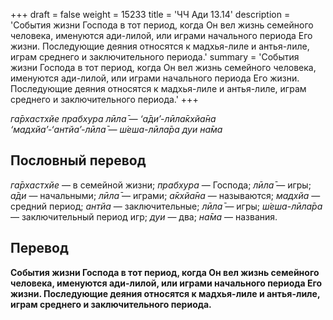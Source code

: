 +++
draft = false
weight = 15233
title = 'ЧЧ Ади 13.14'
description = 'События жизни Господа в тот период, когда Он вел жизнь семейного человека, именуются ади-лилой, или играми начального периода Его жизни. Последующие деяния относятся к мадхья-лиле и антья-лиле, играм среднего и заключительного периода.'
summary = 'События жизни Господа в тот период, когда Он вел жизнь семейного человека, именуются ади-лилой, или играми начального периода Его жизни. Последующие деяния относятся к мадхья-лиле и антья-лиле, играм среднего и заключительного периода.'
+++

_га̄рхастхйе прабхура лӣла̄ — ‘а̄ди’-лӣла̄кхйа̄на  
‘мадхйа’-‘антйа’-лӣла̄ — ш́еша-лӣла̄ра дуи на̄ма_

## Пословный перевод

_га̄рхастхйе_ — в семейной жизни; _прабхура_ — Господа; _лӣла̄_ — игры; _а̄ди_ — начальными; _лӣла̄_ — играми; _а̄кхйа̄на_ — называются; _мадхйа_ — средний период; _антйа_ — заключительные; _лӣла̄_ — игры; _ш́еша_\-_лӣла̄ра_ — заключительный период игр; _дуи_ — два; _на̄ма_ — названия.

## Перевод

**События жизни Господа в тот период, когда Он вел жизнь семейного человека, именуются ади-лилой, или играми начального периода Его жизни. Последующие деяния относятся к мадхья-лиле и антья-лиле, играм среднего и заключительного периода.**
